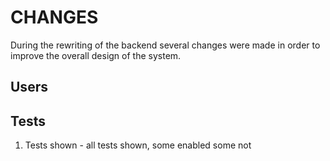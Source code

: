 # CHANGES

During the rewriting of the backend several changes were made in order to improve the overall design of the system.

## Users

## Tests

1. Tests shown - all tests shown, some enabled some not
